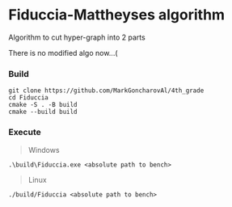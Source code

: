 # Fiduccia-Mattheyses algorithm

Algorithm to cut hyper-graph into 2 parts

There is no modified algo now...(

### Build

```
git clone https://github.com/MarkGoncharovAl/4th_grade
cd Fiduccia
cmake -S . -B build
cmake --build build
```

### Execute

> Windows
```
.\build\Fiduccia.exe <absolute path to bench>
```
> Linux
```
./build/Fiduccia <absolute path to bench>
```


